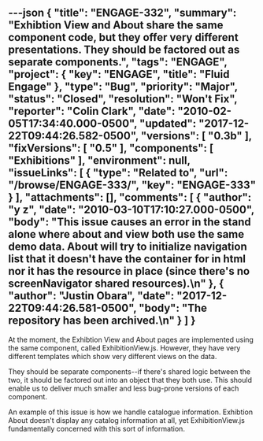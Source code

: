 ---json
{
  "title": "ENGAGE-332",
  "summary": "Exhibtion View and About share the same component code, but they offer very different presentations. They should be factored out as separate components.",
  "tags": "ENGAGE",
  "project": {
    "key": "ENGAGE",
    "title": "Fluid Engage"
  },
  "type": "Bug",
  "priority": "Major",
  "status": "Closed",
  "resolution": "Won't Fix",
  "reporter": "Colin Clark",
  "date": "2010-02-05T17:34:40.000-0500",
  "updated": "2017-12-22T09:44:26.582-0500",
  "versions": [
    "0.3b"
  ],
  "fixVersions": [
    "0.5"
  ],
  "components": [
    "Exhibitions"
  ],
  "environment": null,
  "issueLinks": [
    {
      "type": "Related to",
      "url": "/browse/ENGAGE-333/",
      "key": "ENGAGE-333"
    }
  ],
  "attachments": [],
  "comments": [
    {
      "author": "y z",
      "date": "2010-03-10T17:10:27.000-0500",
      "body": "This issue causes an error in the stand alone where about and view both use the same demo data. About will try to initialize navigation list that it doesn't have the container for in html nor it has the resource in place (since there's no screenNavigator shared resources).\n"
    },
    {
      "author": "Justin Obara",
      "date": "2017-12-22T09:44:26.581-0500",
      "body": "The repository has been archived.\n"
    }
  ]
}
---
At the moment, the Exhibtion View and About pages are implemented using the same component, called ExhibitionView.js. However, they have very different templates which show very different views on the data.

They should be separate components--if there's shared logic between the two, it should be factored out into an object that they both use. This should enable us to deliver much smaller and less bug-prone versions of each component.

An example of this issue is how we handle catalogue information. Exhibtion About doesn't display any catalog information at all, yet ExhibitionView.js fundamentally concerned with this sort of information.

        